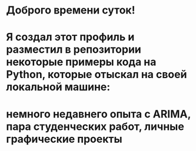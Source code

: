 # Доброго времени суток!
# Я создал этот профиль и разместил в репозитории некоторые примеры кода на Python, которые отыскал на своей локальной машине:
# немного недавнего опыта с ARIMA, пара студенческих работ, личные графические проекты
